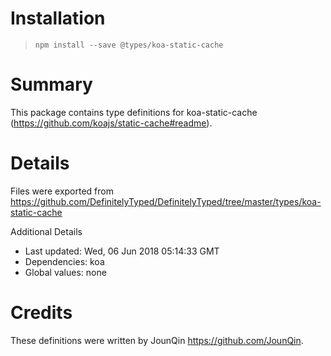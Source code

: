 # Installation
> `npm install --save @types/koa-static-cache`

# Summary
This package contains type definitions for koa-static-cache (https://github.com/koajs/static-cache#readme).

# Details
Files were exported from https://github.com/DefinitelyTyped/DefinitelyTyped/tree/master/types/koa-static-cache

Additional Details
 * Last updated: Wed, 06 Jun 2018 05:14:33 GMT
 * Dependencies: koa
 * Global values: none

# Credits
These definitions were written by JounQin <https://github.com/JounQin>.
